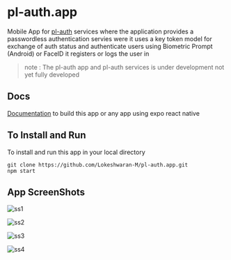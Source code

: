 # pl-auth.app

Mobile App for [pl-auth](https://github.com/Lokeshwaran-M/pl-auth) services where the application provides a passwordless authentication servies were it uses a key token model for exchange of auth status and authenticate users using Biometric Prompt (Android) or FaceID it registers or logs the user in

> note : The pl-auth app and pl-auth services is under development not yet fully developed

## Docs

[Documentation](https://github.com/Lokeshwaran-M/dev-docs/blob/main/expo-react-native-app/init.expo-react-native-app.docs.md) to build this app or any app using expo react native

## To Install and Run

To install and run this app in your local directory

```
git clone https://github.com/Lokeshwaran-M/pl-auth.app.git
npm start
```

## App ScreenShots


![ss1](./git-img/auth0.jpg)  

![ss2](./git-img/auth1.jpg)

![ss3](./git-img/auth2.jpg)

![ss4](./git-img/auth3.jpg)



